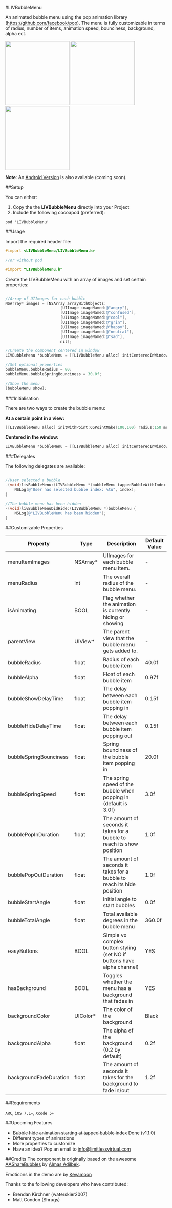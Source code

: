 #LIVBubbleMenu


An animated bubble menu using the pop animation library (https://github.com/facebook/pop). The menu is fully customizable in terms of radius, number of items, animation speed, bounciness, background, alpha ect.

<img src="http://i.imgur.com/qLZf7a8.gif?1" width="200px;">
<img src="http://i.imgur.com/p0HduNB.gif?1" width="200px;">
<img src="http://i.imgur.com/LPZpFhp.gif" width="200px;">

**Note**: An <a href="https://github.com/limitlessvirtual/LIVBubbleMenu-Android">Android Version</a> is also available (coming soon).

##Setup

You can either:

1. Copy the the **LIVBubbleMenu** directly into your Project
2. Include the following cocoapod (preferred):

```
pod 'LIVBubbleMenu'
```

##Usage

Import the required header file:

```objective-c
#import <LIVBubbleMenu/LIVBubbleMenu.h>

//or without pod

#import "LIVBubbleMenu.h"
```

Create the LIVBubbleMenu with an array of images and set certain properties:

```objective-c

//Array of UIImages for each bubble
NSArray* images = [NSArray arrayWithObjects:
                     	[UIImage imageNamed:@"angry"],
                        [UIImage imageNamed:@"confused"],
                        [UIImage imageNamed:@"cool"],
                        [UIImage imageNamed:@"grin"],
                        [UIImage imageNamed:@"happy"],
                        [UIImage imageNamed:@"neutral"],
                        [UIImage imageNamed:@"sad"],
                        nil];

//Create the component centered in window
LIVBubbleMenu *bubbleMenu = [[LIVBubbleMenu alloc] initCenteredInWindowWithRadius:150 menuItems:images];

//Set optional properties
bubbleMenu.bubbleRadius = 80;
bubbleMenu.bubbleSpringBounciness = 30.0f;

//Show the menu
[bubbleMenu show];

```

###Initialisation

There are two ways to create the bubble menu:

**At a certain point in a view:**

```objective-c
[[LIVBubbleMenu alloc] initWithPoint:CGPointMake(100,100) radius:150 menuItems:array inView:self.view];
```
**Centered in the window:**

```objective-c
LIVBubbleMenu *bubbleMenu = [[LIVBubbleMenu alloc] initCenteredInWindowWithRadius:150 menuItems:images];
```

###Delegates

The following delegates are available:

```objective-c

//User selected a bubble
-(void)livBubbleMenu:(LIVBubbleMenu *)bubbleMenu tappedBubbleWithIndex:(NSUInteger)index {
    NSLog(@"User has selected bubble index: %tu", index);
}

//The bubble menu has been hidden
-(void)livBubbleMenuDidHide:(LIVBubbleMenu *)bubbleMenu {
    NSLog(@"LIVBubbleMenu has been hidden");
}

```

##Customizable Properties

| Property               | Type     | Description                                                            | Default Value |
|------------------------|----------|------------------------------------------------------------------------|---------------|
| menuItemImages         | NSArray* | UIImages for each bubble menu item.                                    | -             |
| menuRadius             | int      | The overall radius of the bubble menu.                                 | -             |
| isAnimating            | BOOL     | Flag whether the animation is currently hiding or showing              | -             |
| parentView             | UIView*  | The parent view that the bubble menu gets added to.                    | -             |
| bubbleRadius           | float    | Radius of each bubble item                                             | 40.0f         |
| bubbleAlpha            | float    | Float of each bubble item                                              | 0.97f         |
| bubbleShowDelayTime    | float    | The delay between each bubble item popping in                          | 0.15f         |
| bubbleHideDelayTime    | float    | The delay between each bubble item popping out                         | 0.15f         |
| bubbleSpringBounciness | float    | Spring bounciness of the bubble item popping in                        | 20.0f         |
| bubbleSpringSpeed      | float    | The spring speed of the bubble when popping in (default is 3.0f)       | 3.0f          |
| bubblePopInDuration    | float    | The amount of seconds it takes for a bubble to reach its show position | 1.0f          |
| bubblePopOutDuration   | float    | The amount of seconds it takes for a bubble to reach its hide position | 1.0f          |
| bubbleStartAngle       | float    | Initial angle to start bubbles                                         | 0.0f          |
| bubbleTotalAngle       | float    | Total available degrees in the bubble menu                             | 360.0f        |
| easyButtons            | BOOL     | Simple vx complex button styling (set NO if buttons have alpha channel)| YES           |
| hasBackground          | BOOL     | Toggles whether the menu has a background that fades in                | YES           |
| backgroundColor        | UIColor* | The color of the background                                            | Black         |
| backgroundAlpha        | float    | The alpha of the background (0.2 by default)                           | 0.2f          |
| backgroundFadeDuration | float    | The amount of seconds it takes for the background to fade in/out       | 1.2f          |

##Requirements

`ARC`, `iOS 7.1+`, `Xcode 5+`

##Upcoming Features

* ~~Bubble hide animation starting at tapped bubble index~~ Done (v1.1.0)
* Different types of animations
* More properties to customize
* Have an idea? Pop an email to info@limitlessvirtual.com

##Credits
The component is originally based on the awesome <a href="https://github.com/mixdesign/AAShareBubbles">AAShareBubbles</a> by <a href="https://github.com/mixdesign">Almas Adilbek</a>.

Emoticons in the demo are by <a href="https://dribbble.com/shots/891540-Emoticons?list=users&offset=1">Keyamoon</a>

Thanks to the following developers who have contributed:

* Brendan Kirchner (waterskier2007)
* Matt Condon (Shrugs)


